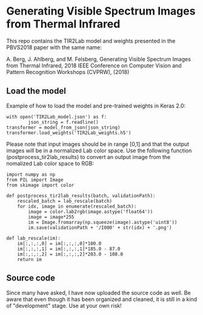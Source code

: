 # Generating Visible Spectrum Images from Thermal Infrared

This repo contains the TIR2Lab model and weights presented in the PBVS2018 paper with the same name:

A. Berg, J. Ahlberg, and M. Felsberg, Generating Visible Spectrum Images from Thermal Infrared, 2018 IEEE Conference on Computer Vision and Pattern Recognition Workshops (CVPRW), (2018)

## Load the model
Example of how to load the model and pre-trained weights in Keras 2.0:

```
with open('TIR2Lab_model.json') as f:
        json_string = f.readline()
transformer = model_from_json(json_string)
transformer.load_weights('TIR2Lab_weights.h5')
```

Please note that input images should be in range [0,1] and that the output images will be in a normalized Lab color space. Use the following function (postprocess_tir2lab_results) to convert an output image from the nomalized Lab color space to RGB:

```
import numpy as np
from PIL import Image
from skimage import color

def postprocess_tir2lab_results(batch, validationPath):		
	rescaled_batch = lab_rescale(batch)
	for idx, image in enumerate(rescaled_batch):
		image = color.lab2rgb(image.astype('float64'))
		image = image*255
		im = Image.fromarray(np.squeeze(image).astype('uint8'))
		im.save(validationPath + '/I000' + str(idx) + '.png')
		
def lab_rescale(im):
    im[:,:,:,0] = im[:,:,:,0]*100.0
    im[:,:,:,1] = im[:,:,:,1]*185.0 - 87.0
    im[:,:,:,2] = im[:,:,:,2]*203.0 - 108.0
    return im
```

## Source code
Since many have asked, I have now uploaded the source code as well. Be aware that even though it has been organized and cleaned, it is still in a kind of "development" stage. Use at your own risk!
